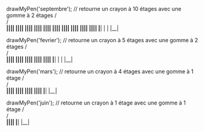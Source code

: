 drawMyPen('septembre');
// retourne un crayon à 10 étages avec une gomme à 2 étages
 /\
/__\
||||
||||
||||
||||
||||
||||
||||
||||
||||
||||
|__|
|  |
|__|

drawMyPen('fevrier');
// retourne un crayon à 5 étages avec une gomme à 2 étages
 /\
/__\
||||
||||
||||
||||
||||
|__|
|  |
|__|

drawMyPen('mars');
// retourne un crayon à 4 étages avec une gomme à 1 étage
 /\
/__\
||||
||||
||||
||||
|__|
|__|

drawMyPen('juin');
// retourne un crayon à 1 étage avec une gomme à 1 étage
 /\
/__\
||||
|__|
|__|
